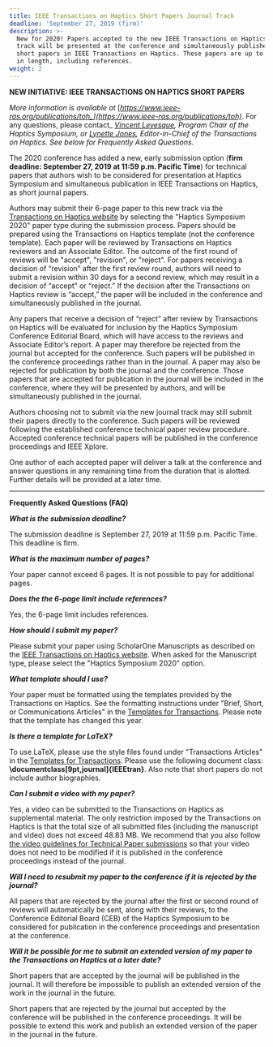 ```yaml
---
title: IEEE Transactions on Haptics Short Papers Journal Track
deadline: 'September 27, 2019 (firm)'
description: >-
  New for 2020! Papers accepted to the new IEEE Transactions on Haptics journal
  track will be presented at the conference and simultaneously published as
  short papers in IEEE Transactions on Haptics. These papers are up to 6 pages
  in length, including references.
weight: 2
---
```

**NEW INITIATIVE: IEEE TRANSACTIONS ON HAPTICS SHORT PAPERS**

_More information is available at_ [_https://www.ieee-ras.org/publications/toh_](https://www.ieee-ras.org/publications/toh)_. For any questions, please contact_ [_Vincent Levesque_](mailto:vincent.levesque@etsmtl.ca)_, Program Chair of the Haptics Symposium, or_ [_Lynette Jones_](mailto:ljones@mit.edu)_, Editor-in-Chief of the Transactions on Haptics. See below for Frequently Asked Questions._

The 2020 conference has added a new, early submission option (**firm deadline: September 27, 2019 at 11:59 p.m. Pacific Time**) for technical papers that authors wish to be considered for presentation at Haptics Symposium and simultaneous publication in IEEE Transactions on Haptics, as short journal papers. 

Authors may submit their 6-page paper to this new track via the [Transactions on Haptics website](https://www.ieee-ras.org/publications/toh/submission-procedures-toh) by selecting the "Haptics Symposium 2020" paper type during the submission process. Papers should be prepared using the Transactions on Haptics template (not the conference template). Each paper will be reviewed by Transactions on Haptics reviewers and an Associate Editor.  The outcome of the first round of reviews will be "accept", "revision", or "reject". For papers receiving a decision of “revision” after the first review round, authors will need to submit a revision within 30 days for a second review, which may result in a decision of “accept” or “reject.”  If the decision after the Transactions on Haptics review is “accept,” the paper will be included in the conference and simultaneously published in the journal.

Any papers that receive a decision of “reject” after review by Transactions on Haptics will be evaluated for inclusion by the Haptics Symposium Conference Editorial Board, which will have access to the reviews and Associate Editor’s report.  A paper may therefore be rejected from the journal but accepted for the conference. Such papers will be published in the conference proceedings rather than in the journal.  A paper may also be rejected for publication by both the journal and the conference.  Those papers that are accepted for publication in the journal will be included in the conference, where they will be presented by authors, and will be simultaneously published in the journal.

Authors choosing not to submit via the new journal track may still submit their papers directly to the conference. Such papers will be reviewed following the established conference technical paper review procedure.  Accepted conference technical papers will be published in the conference proceedings and IEEE Xplore.

One author of each accepted paper will deliver a talk at the conference and answer questions in any remaining time from the duration that is alotted.  Further details will be provided at a later time.

- - -

**Frequently Asked Questions (FAQ)** 

_**What is the submission deadline?**_

The submission deadline is September 27, 2019 at 11:59 p.m. Pacific Time. This deadline is firm.

_**What is the maximum number of pages?**_

Your paper cannot exceed 6 pages. It is not possible to pay for additional pages.

_**Does the the 6-page limit include references?**_

Yes, the 6-page limit includes references.

_**How should I submit my paper?**_

Please submit your paper using ScholarOne Manuscripts as described on the [IEEE Transactions on Haptics website](https://www.ieee-ras.org/publications/toh/submission-procedures-toh). When asked for the Manuscript type, please select the "Haptics Symposium 2020" option.

_**What template should I use?**_

Your paper must be formatted using the templates provided by the Transactions on Haptics. See the formatting instructions under "Brief, Short, or Communications Articles" in the [Templates for Transactions](https://journals.ieeeauthorcenter.ieee.org/create-your-ieee-journal-article/authoring-tools-and-templates/ieee-article-templates/templates-for-transactions/). Please note that the template has changed this year.

_**Is there a template for LaTeX?**_

To use LaTeX, please use the style files found under "Transactions Articles" in the [Templates for Transactions](https://journals.ieeeauthorcenter.ieee.org/create-your-ieee-journal-article/authoring-tools-and-templates/ieee-article-templates/templates-for-transactions/). Please use the following document class: **\documentclass\[9pt,journal]{IEEEtran}**. Also note that short papers do not include author biographies.

**_Can I submit a video with my paper?_**

Yes, a video can be submitted to the Transactions on Haptics as supplemental material. The only restriction imposed by the Transactions on Haptics is that the total size of all submitted files (including the manuscript and video) does not exceed 48.83 MB. We recommend that you also follow [the video guidelines for Technical Paper submissions](https://2020.hapticssymposium.org/presenting/technical-papers/) so that your video does not need to be modified if it is published in the conference proceedings instead of the journal.

_**Will I need to resubmit my paper to the conference if it is rejected by the journal?**_

All papers that are rejected by the journal after the first or second round of reviews will automatically be sent, along with their reviews, to the Conference Editorial Board (CEB) of the Haptics Symposium to be considered for publication in the conference proceedings and presentation at the conference.

_**Will it be possible for me to submit an extended version of my paper to the Transactions on Haptics at a later date?**_

Short papers that are accepted by the journal will be published in the journal. It will therefore be impossible to publish an extended version of the work in the journal in the future.

Short papers that are rejected by the journal but accepted by the conference will be published in the conference proceedings. It will be possible to extend this work and publish an extended version of the paper in the journal in the future.

